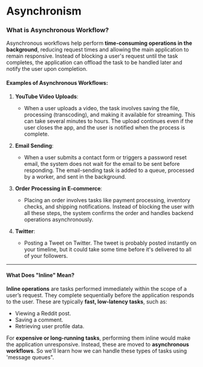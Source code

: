 # Asynchronism 

### **What is Asynchronous Workflow?**
Asynchronous workflows help perform **time-consuming operations in the background**, reducing request times and allowing the main application to remain responsive. Instead of blocking a user's request until the task completes, the application can offload the task to be handled later and notify the user upon completion. 

#### **Examples of Asynchronous Workflows:**
1. **YouTube Video Uploads**:
   - When a user uploads a video, the task involves saving the file, processing (transcoding), and making it available for streaming. This can take several minutes to hours. The upload continues even if the user closes the app, and the user is notified when the process is complete.

2. **Email Sending**:
   - When a user submits a contact form or triggers a password reset email, the system does not wait for the email to be sent before responding. The email-sending task is added to a queue, processed by a worker, and sent in the background. 

3. **Order Processing in E-commerce**:
   - Placing an order involves tasks like payment processing, inventory checks, and shipping notifications. Instead of blocking the user with all these steps, the system confirms the order and handles backend operations asynchronously.

4. **Twitter**:
   - Posting a Tweet on Twitter. The tweet is probably posted instantly on your timeline, but it could take some time before it's delivered to all of your followers.
---

#### **What Does "Inline" Mean?**
**Inline operations** are tasks performed immediately within the scope of a user’s request. They complete sequentially before the application responds to the user. These are typically **fast, low-latency tasks**, such as:
- Viewing a Reddit post.
- Saving a comment.
- Retrieving user profile data.

For **expensive or long-running tasks**, performing them inline would make the application unresponsive. Instead, these are moved to **asynchronous workflows**. So we'll learn how we can handle these types of tasks using 'message queues".
